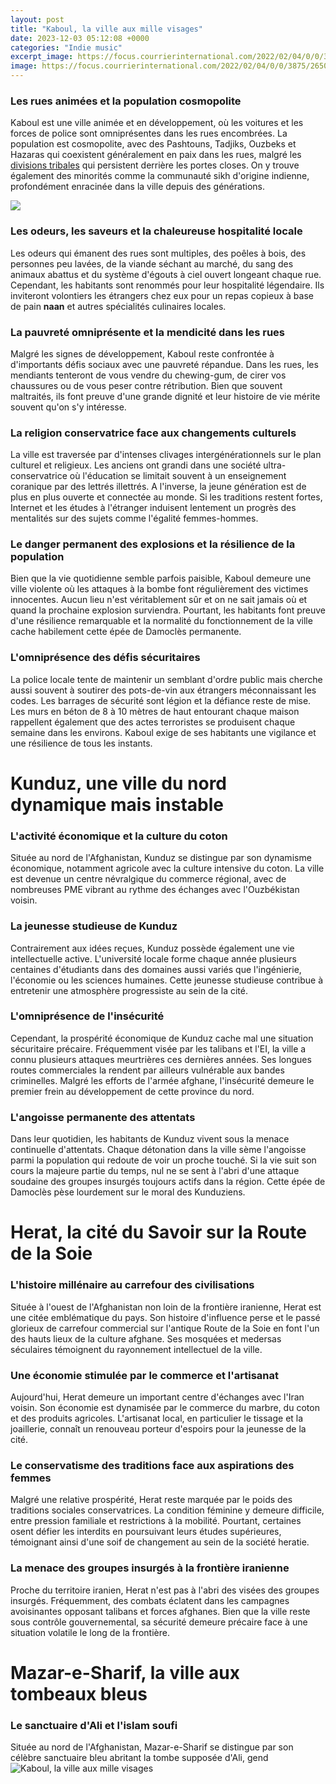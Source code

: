 ```yaml
---
layout: post
title: "Kaboul, la ville aux mille visages"
date: 2023-12-03 05:12:08 +0000
categories: "Indie music"
excerpt_image: https://focus.courrierinternational.com/2022/02/04/0/0/3875/2650/1280/0/60/0/212d21b_1644018110254-rtx2zh65.jpg
image: https://focus.courrierinternational.com/2022/02/04/0/0/3875/2650/1280/0/60/0/212d21b_1644018110254-rtx2zh65.jpg
---
```


### Les rues animées et la population cosmopolite
Kaboul est une ville animée et en développement, où les voitures et les forces de police sont omniprésentes dans les rues encombrées. La population est cosmopolite, avec des Pashtouns, Tadjiks, Ouzbeks et Hazaras qui coexistent généralement en paix dans les rues, malgré les [divisions tribales](https://thelivenews.github.io/2023-10-30-the-incredible-journey-of-ajit-doval-india-s-james-bond/) qui persistent derrière les portes closes. On y trouve également des minorités comme la communauté sikh d'origine indienne, profondément enracinée dans la ville depuis des générations. 

![](http://www.alalettre.com/pics/kaboul1.jpg)
### Les odeurs, les saveurs et la chaleureuse hospitalité locale
Les odeurs qui émanent des rues sont multiples, des poêles à bois, des personnes peu lavées, de la viande séchant au marché, du sang des animaux abattus et du système d'égouts à ciel ouvert longeant chaque rue. Cependant, les habitants sont renommés pour leur hospitalité légendaire. Ils inviteront volontiers les étrangers chez eux pour un repas copieux à base de pain **naan** et autres spécialités culinaires locales. 
### La pauvreté omniprésente et la mendicité dans les rues
Malgré les signes de développement, Kaboul reste confrontée à d'importants défis sociaux avec une pauvreté répandue. Dans les rues, les mendiants tenteront de vous vendre du chewing-gum, de cirer vos chaussures ou de vous peser contre rétribution. Bien que souvent maltraités, ils font preuve d'une grande dignité et leur histoire de vie mérite souvent qu'on s'y intéresse. 
### La religion conservatrice face aux changements culturels 
La ville est traversée par d'intenses clivages intergénérationnels sur le plan culturel et religieux. Les anciens ont grandi dans une société ultra-conservatrice où l'éducation se limitait souvent à un enseignement coranique par des lettrés illettrés. A l'inverse, la jeune génération est de plus en plus ouverte et connectée au monde. Si les traditions restent fortes, Internet et les études à l'étranger induisent lentement un progrès des mentalités sur des sujets comme l'égalité femmes-hommes. 
### Le danger permanent des explosions et la résilience de la population
Bien que la vie quotidienne semble parfois paisible, Kaboul demeure une ville violente où les attaques à la bombe font régulièrement des victimes innocentes. Aucun lieu n'est véritablement sûr et on ne sait jamais où et quand la prochaine explosion surviendra. Pourtant, les habitants font preuve d'une résilience remarquable et la normalité du fonctionnement de la ville cache habilement cette épée de Damoclès permanente.     
### L'omniprésence des défis sécuritaires 
La police locale tente de maintenir un semblant d'ordre public mais cherche aussi souvent à soutirer des pots-de-vin aux étrangers méconnaissant les codes. Les barrages de sécurité sont légion et la défiance reste de mise. Les murs en béton de 8 à 10 mètres de haut entourant chaque maison rappellent également que des actes terroristes se produisent chaque semaine dans les environs. Kaboul exige de ses habitants une vigilance et une résilience de tous les instants.
# Kunduz, une ville du nord dynamique mais instable  
### L'activité économique et la culture du coton
Située au nord de l'Afghanistan, Kunduz se distingue par son dynamisme économique, notamment agricole avec la culture intensive du coton. La ville est devenue un centre névralgique du commerce régional, avec de nombreuses PME vibrant au rythme des échanges avec l'Ouzbékistan voisin. 
### La jeunesse studieuse de Kunduz
Contrairement aux idées reçues, Kunduz possède également une vie intellectuelle active. L'université locale forme chaque année plusieurs centaines d'étudiants dans des domaines aussi variés que l'ingénierie, l'économie ou les sciences humaines. Cette jeunesse studieuse contribue à entretenir une atmosphère progressiste au sein de la cité.
### L'omniprésence de l'insécurité 
Cependant, la prospérité économique de Kunduz cache mal une situation sécuritaire précaire. Fréquemment visée par les talibans et l'EI, la ville a connu plusieurs attaques meurtrières ces dernières années. Ses longues routes commerciales la rendent par ailleurs vulnérable aux bandes criminelles. Malgré les efforts de l'armée afghane, l'insécurité demeure le premier frein au développement de cette province du nord.
### L'angoisse permanente des attentats 
Dans leur quotidien, les habitants de Kunduz vivent sous la menace continuelle d'attentats. Chaque détonation dans la ville sème l'angoisse parmi la population qui redoute de voir un proche touché. Si la vie suit son cours la majeure partie du temps, nul ne se sent à l'abri d'une attaque soudaine des groupes insurgés toujours actifs dans la région. Cette épée de Damoclès pèse lourdement sur le moral des Kunduziens.
# Herat, la cité du Savoir sur la Route de la Soie  
### L'histoire millénaire au carrefour des civilisations
Située à l'ouest de l'Afghanistan non loin de la frontière iranienne, Herat est une citée emblématique du pays. Son histoire d'influence perse et le passé glorieux de carrefour commercial sur l'antique Route de la Soie en font l'un des hauts lieux de la culture afghane. Ses mosquées et medersas séculaires témoignent du rayonnement intellectuel de la ville.
### Une économie stimulée par le commerce et l'artisanat
Aujourd'hui, Herat demeure un important centre d'échanges avec l'Iran voisin. Son économie est dynamisée par le commerce du marbre, du coton et des produits agricoles. L'artisanat local, en particulier le tissage et la joaillerie, connaît un renouveau porteur d'espoirs pour la jeunesse de la cité. 
### Le conservatisme des traditions face aux aspirations des femmes
Malgré une relative prospérité, Herat reste marquée par le poids des traditions sociales conservatrices. La condition féminine y demeure difficile, entre pression familiale et restrictions à la mobilité. Pourtant, certaines osent défier les interdits en poursuivant leurs études supérieures, témoignant ainsi d'une soif de changement au sein de la société heratie.
### La menace des groupes insurgés à la frontière iranienne
Proche du territoire iranien, Herat n'est pas à l'abri des visées des groupes insurgés. Fréquemment, des combats éclatent dans les campagnes avoisinantes opposant talibans et forces afghanes. Bien que la ville reste sous contrôle gouvernemental, sa sécurité demeure précaire face à une situation volatile le long de la frontière.
# Mazar-e-Sharif, la ville aux tombeaux bleus  
### Le sanctuaire d'Ali et l'islam soufi
Située au nord de l'Afghanistan, Mazar-e-Sharif se distingue par son célèbre sanctuaire bleu abritant la tombe supposée d'Ali, gend
![Kaboul, la ville aux mille visages](https://focus.courrierinternational.com/2022/02/04/0/0/3875/2650/1280/0/60/0/212d21b_1644018110254-rtx2zh65.jpg)